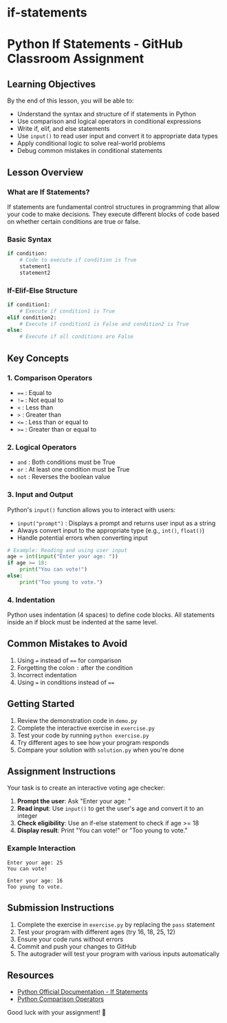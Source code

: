 # if-statements

# Python If Statements - GitHub Classroom Assignment

## Learning Objectives
By the end of this lesson, you will be able to:
- Understand the syntax and structure of if statements in Python
- Use comparison and logical operators in conditional expressions
- Write if, elif, and else statements
- Use `input()` to read user input and convert it to appropriate data types
- Apply conditional logic to solve real-world problems
- Debug common mistakes in conditional statements

## Lesson Overview

### What are If Statements?
If statements are fundamental control structures in programming that allow your code to make decisions. They execute different blocks of code based on whether certain conditions are true or false.

### Basic Syntax
```python
if condition:
    # Code to execute if condition is True
    statement1
    statement2
```

### If-Elif-Else Structure
```python
if condition1:
    # Execute if condition1 is True
elif condition2:
    # Execute if condition1 is False and condition2 is True
else:
    # Execute if all conditions are False
```

## Key Concepts

### 1. Comparison Operators
- `==` : Equal to
- `!=` : Not equal to
- `<` : Less than
- `>` : Greater than
- `<=` : Less than or equal to
- `>=` : Greater than or equal to

### 2. Logical Operators
- `and` : Both conditions must be True
- `or` : At least one condition must be True
- `not` : Reverses the boolean value

### 3. Input and Output
Python's `input()` function allows you to interact with users:
- `input("prompt")` : Displays a prompt and returns user input as a string
- Always convert input to the appropriate type (e.g., `int()`, `float()`)
- Handle potential errors when converting input

```python
# Example: Reading and using user input
age = int(input("Enter your age: "))
if age >= 18:
    print("You can vote!")
else:
    print("Too young to vote.")
```

### 4. Indentation
Python uses indentation (4 spaces) to define code blocks. All statements inside an if block must be indented at the same level.

## Common Mistakes to Avoid
1. Using `=` instead of `==` for comparison
2. Forgetting the colon `:` after the condition
3. Incorrect indentation
4. Using `=` in conditions instead of `==`

## Getting Started
1. Review the demonstration code in `demo.py`
2. Complete the interactive exercise in `exercise.py`
3. Test your code by running `python exercise.py`
4. Try different ages to see how your program responds
5. Compare your solution with `solution.py` when you're done

## Assignment Instructions
Your task is to create an interactive voting age checker:

1. **Prompt the user**: Ask "Enter your age: "
2. **Read input**: Use `input()` to get the user's age and convert it to an integer
3. **Check eligibility**: Use an if-else statement to check if age >= 18
4. **Display result**: Print "You can vote!" or "Too young to vote."

### Example Interaction
```
Enter your age: 25
You can vote!
```

```
Enter your age: 16
Too young to vote.
```

## Submission Instructions
1. Complete the exercise in `exercise.py` by replacing the `pass` statement
2. Test your program with different ages (try 16, 18, 25, 12)
3. Ensure your code runs without errors
4. Commit and push your changes to GitHub
5. The autograder will test your program with various inputs automatically

## Resources
- [Python Official Documentation - If Statements](https://docs.python.org/3/tutorial/controlflow.html#if-statements)
- [Python Comparison Operators](https://docs.python.org/3/library/stdtypes.html#comparisons)

Good luck with your assignment! 🐍
